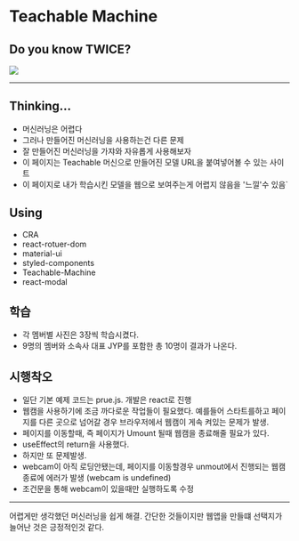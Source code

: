 # Teachable Machine

## Do you know TWICE?
![](./demo.gif)

---

## Thinking...

- 머신러닝은 어렵다
- 그러나 만들어진 머신러닝을 사용하는건 다른 문제
- 잘 만들어진 머신러닝을 가쟈와 자유롭게 사용해보자
- 이 페이지는  Teachable 머신으로 만들어진 모델  URL을 붙여넣어볼 수 있는 사이트
- 이 페이지로 내가 학습시킨 모델을 웹으로 보여주는게 어렵지 않음을 '느낄'수 있음`

## Using

- CRA
- react-rotuer-dom
- material-ui
- styled-components
- Teachable-Machine
- react-modal

## 학습

- 각 멤버별 사진은 3장씩 학습시켰다.
- 9명의 멤버와 소속사 대표 JYP를 포함한 총 10명이 결과가 나온다.

## 시행착오

- 일단 기본 예제 코드는 prue.js. 개발은 react로 진행
- 웹캠을 사용하기에 조금 까다로운 작업들이 필요했다. 예를들어 스타트를하고 페이지를 다른 곳으로 넘어갈 경우 브라우저에서 웹캠이 게속 켜있는 문제가 발생.
- 페이지를 이동할때, 즉 페이지가 Umount 될때 웹캠을 종료해줄 필요가 있다.
- useEffect의 return을 사용했다.
- 하지만 또 문제발생. 
- webcam이 아직 로딩안됐는데, 페이지를 이동할경우 unmout에서 진행되는 웹캠종료에 에러가 발생 (webcam is undefined)
- 조건문을 통해 webcam이 있을때만 실행하도록 수정

----

어렵게만 생각했던 머신러닝을 쉽게 해결. 간단한 것들이지만 웹앱을 만들떄 선택지가 늘어난 것은 긍정적인것 같다.


